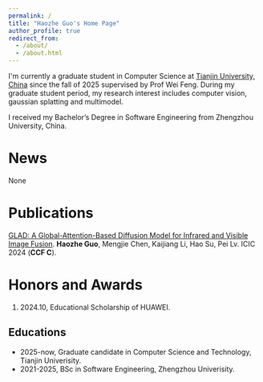 ```yaml
---
permalink: /
title: "Haozhe Guo's Home Page"
author_profile: true
redirect_from: 
  - /about/
  - /about.html
---
```


I'm currently a graduate student in Computer Science at [Tianjin University, China](https://cic.tju.edu.cn/) since the fall of 2025 supervised by Prof Wei Feng. During my graduate student period, my research interest includes computer vision, gaussian splatting and multimodel.

I received my Bachelor’s Degree in Software Engineering from Zhengzhou University, China.

# News
None

Publications
======
[GLAD: A Global-Attention-Based Diffusion Model for Infrared and Visible Image Fusion](https://link.springer.com/chapter/10.1007/978-981-97-5600-1_30). **Haozhe Guo**, Mengjie Chen, Kaijiang Li, Hao Su, Pei Lv. ICIC 2024 (**CCF C**).

Honors and Awards
======
1. 2024.10, Educational Scholarship of HUAWEI.

Educations
------
* 2025-now, Graduate candidate in Computer Science and Technology, Tianjin Univerisity.
* 2021-2025, BSc in Software Engineering, Zhengzhou Univerisity.
